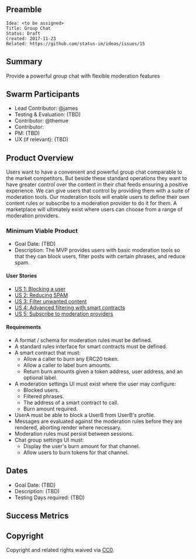 ## Preamble

    Idea: <to be assigned>
    Title: Group Chat
    Status: Draft
    Created: 2017-11-23
    Related: https://github.com/status-im/ideas/issues/15

## Summary

Provide a powerful group chat with flexible moderation features

## Swarm Participants

- Lead Contributor: @james
- Testing & Evaluation: (TBD)
- Contributor: @themue
- Contributor:
- PM: (TBD)
- UX (if relevant): (TBD)

## Product Overview

Users want to have a convenient and powerful group chat comparable to the market competitors. But beside these standard operations they want to have greater control over the content in their chat feeds ensuring a positive experience. We can give users that control by providing them with a suite of moderation tools. Our moderation tools will enable users to define their own content rules or subscribe to a moderation provider to do it for them. A marketplace will ultimately exist where users can choose from a range of moderation providers.

### Minimum Viable Product

- Goal Date: (TBD)
- Description: The MVP provides users with basic moderation tools so that they can block users, filter posts with certain phrases, and reduce spam.

#### User Stories 

- [US 1: Blocking a user](./user-stories/us-1-blocking-a-user.md)
- [US 2: Reducing SPAM](./user-stories/us-2-reducing-spam.md)
- [US 3: Filter unwanted content](./user-stories/us-3-filter-unwanted-content.md)
- [US 4: Advanced filtering with smart contracts](./user-stories/us-4-advanced-filtering-with-smart-contracts.md)
- [US 5: Subscribe to moderation providers](./user-stories/us-5-subscribe-to-moderation-providers.md)

#### Requirements

- A format / schema for moderation rules must be defined.
- A standard rules interface for smart contracts must be defined.
- A smart contract that must:
  - Allow a caller to burn any ERC20 token.
  - Allow a caller to label burn amounts.
  - Return burn amounts given a token address, user address, and an optional label.
- A moderation settings UI must exist where the user may configure:
  - Blocked users.
  - Filtered phrases.
  - The address of a smart contract to call.
  - Burn amount required.
- UserA must be able to block a UserB from UserB's profile.
- Messages are evaluated against the moderation rules before they are rendered, aborting render where necessary.
- Moderation rules must persist between sessions.
- Chat group settings UI must:
  - Display the user's burn amount for that channel.
  - Allow users to burn tokens for that channel.

## Dates

- Goal Date: (TBD)
- Description: (TBD)
- Testing Days required: (TBD)

## Success Metrics

## Copyright

Copyright and related rights waived via [CC0](https://creativecommons.org/publicdomain/zero/1.0/).
